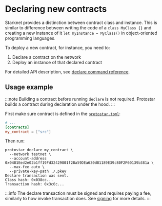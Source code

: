 # Declaring new contracts

Starknet provides a distinction between contract class and instance. This is similar to difference between writing the
code of a `class MyClass {}` and creating a new instance of it `let myInstance = MyClass()` in object-oriented
programming languages.

To deploy a new contract, for instance, you need to:

1. Declare a contract on the network
2. Deploy an instance of that declared contract

For detailed API description, see [declare command reference](../../cli-reference.md#declare).

## Usage example

:::note
Building a contract before running `declare` is not required. Protostar builds a contract during declaration under the hood.
:::

First make sure contract is defined in the [`protostar.toml`](../05-protostar-toml.md):

```toml title=protostar.toml
# ...
[contracts]
my_contract = ["src"]
```

Then run:

```shell title="Example"
protostar declare my_contract \
  --network testnet \
  --account-address 0x0481Eed2e02b1ff19Fd32429801f28a59DEa630d81189E39c80F2F60139b381a \
  --max-fee auto \
  --private-key-path ./.pkey
Declare transaction was sent.
Class hash: 0x038cc...
Transaction hash: 0x3c6c...
```

:::info
The declare transaction must be signed and requires paying a fee, similarly to how invoke transaction does.
See [signing](./01-invoke.md#signing) for more details.
:::

